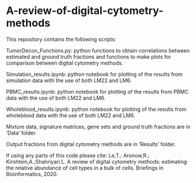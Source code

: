 # A-review-of-digital-cytometry-methods

This repository contains the following scripts:

TumorDecon_Functions.py: python functions to obtain correlations between estimated and ground truth fractions and functions to make plots for comparison between digital cytometry methods.

Simulation_results.ipynb: python notebook for plotting of the results from simulation data with the use of both LM22 and LM6.

PBMC_results.ipynb: python notebook for plotting of the results from PBMC data with the use of both LM22 and LM6.

Wholeblood_results.ipynb: python notebook for plotting of the results from wholeblood data with the use of both LM22 and LM6.

Mixture data, signature matrices, gene sets and ground truth fractions are in ‘Data’ folder.

Output fractions from digital cytometry methods are in ‘Results’ folder.

If using any parts of this code please cite:
Le,T.; Aronow,R.; Kirshtein,A.;Shahriyari L. A review of digital cytometry methods: estimating the relative abundance of cell types in a bulk of cells. Briefings in Bioinformatics, 2020.
